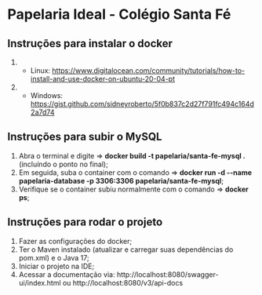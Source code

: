 # Papelaria Ideal - Colégio Santa Fé

## Instruções para instalar o docker
1. - Linux: https://www.digitalocean.com/community/tutorials/how-to-install-and-use-docker-on-ubuntu-20-04-pt
2. - Windows: https://gist.github.com/sidneyroberto/5f0b837c2d27f791fc494c164d2a7d74

## Instruções para subir o MySQL

1. Abra o terminal e digite => **docker build -t papelaria/santa-fe-mysql .** (incluíndo o ponto no final);
2. Em seguida, suba o container com o comando => **docker run -d --name papelaria-database -p 3306:3306 papelaria/santa-fe-mysql**;
3. Verifique se o container subiu normalmente com o comando => **docker ps**;

## Instruções para rodar o projeto

1. Fazer as configurações do docker;
2. Ter o Maven instalado (atualizar e carregar suas dependências do pom.xml) e o Java 17;
3. Iniciar o projeto na IDE;
4. Acessar a documentação via: http://localhost:8080/swagger-ui/index.html ou http://localhost:8080/v3/api-docs
